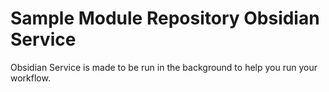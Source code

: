 Sample Module Repository
Obsidian Service
========================

Obsidian Service is made to be run in the background to help you run your workflow.